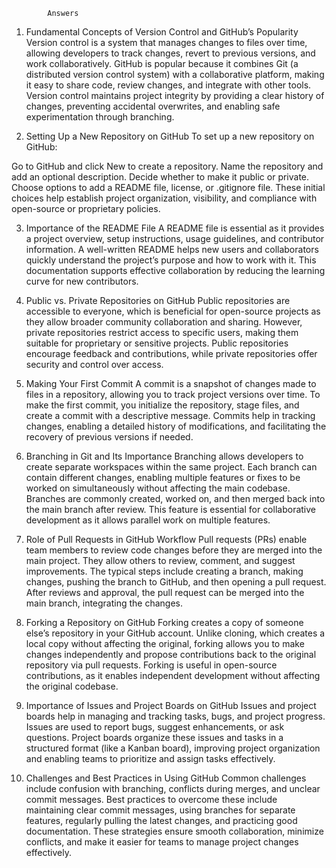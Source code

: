             Answers


1) Fundamental Concepts of Version Control and GitHub’s Popularity
Version control is a system that manages changes to files over time, allowing developers to track changes, revert to previous versions, and work collaboratively. GitHub is popular because it combines Git (a distributed version control system) with a collaborative platform, making it easy to share code, review changes, and integrate with other tools. Version control maintains project integrity by providing a clear history of changes, preventing accidental overwrites, and enabling safe experimentation through branching.

2) Setting Up a New Repository on GitHub
To set up a new repository on GitHub:

Go to GitHub and click New to create a repository.
Name the repository and add an optional description.
Decide whether to make it public or private.
Choose options to add a README file, license, or .gitignore file. These initial choices help establish project organization, visibility, and compliance with open-source or proprietary policies.

3) Importance of the README File
A README file is essential as it provides a project overview, setup instructions, usage guidelines, and contributor information. A well-written README helps new users and collaborators quickly understand the project’s purpose and how to work with it. This documentation supports effective collaboration by reducing the learning curve for new contributors.

4) Public vs. Private Repositories on GitHub
Public repositories are accessible to everyone, which is beneficial for open-source projects as they allow broader community collaboration and sharing. However, private repositories restrict access to specific users, making them suitable for proprietary or sensitive projects. Public repositories encourage feedback and contributions, while private repositories offer security and control over access.

5) Making Your First Commit
A commit is a snapshot of changes made to files in a repository, allowing you to track project versions over time. To make the first commit, you initialize the repository, stage files, and create a commit with a descriptive message. Commits help in tracking changes, enabling a detailed history of modifications, and facilitating the recovery of previous versions if needed.

6) Branching in Git and Its Importance
Branching allows developers to create separate workspaces within the same project. Each branch can contain different changes, enabling multiple features or fixes to be worked on simultaneously without affecting the main codebase. Branches are commonly created, worked on, and then merged back into the main branch after review. This feature is essential for collaborative development as it allows parallel work on multiple features.

7) Role of Pull Requests in GitHub Workflow
Pull requests (PRs) enable team members to review code changes before they are merged into the main project. They allow others to review, comment, and suggest improvements. The typical steps include creating a branch, making changes, pushing the branch to GitHub, and then opening a pull request. After reviews and approval, the pull request can be merged into the main branch, integrating the changes.

8) Forking a Repository on GitHub
Forking creates a copy of someone else’s repository in your GitHub account. Unlike cloning, which creates a local copy without affecting the original, forking allows you to make changes independently and propose contributions back to the original repository via pull requests. Forking is useful in open-source contributions, as it enables independent development without affecting the original codebase.

9) Importance of Issues and Project Boards on GitHub
Issues and project boards help in managing and tracking tasks, bugs, and project progress. Issues are used to report bugs, suggest enhancements, or ask questions. Project boards organize these issues and tasks in a structured format (like a Kanban board), improving project organization and enabling teams to prioritize and assign tasks effectively.

10) Challenges and Best Practices in Using GitHub
Common challenges include confusion with branching, conflicts during merges, and unclear commit messages. Best practices to overcome these include maintaining clear commit messages, using branches for separate features, regularly pulling the latest changes, and practicing good documentation. These strategies ensure smooth collaboration, minimize conflicts, and make it easier for teams to manage project changes effectively.






